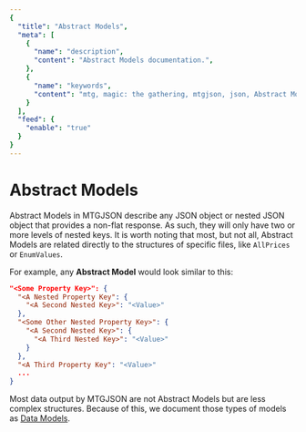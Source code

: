 ```yaml
---
{
  "title": "Abstract Models",
  "meta": [
    {
      "name": "description",
      "content": "Abstract Models documentation.",
    },
    {
      "name": "keywords",
      "content": "mtg, magic: the gathering, mtgjson, json, Abstract Models",
    }
  ],
  "feed": {
    "enable": "true"
  }
}
---
```


# Abstract Models

Abstract Models in MTGJSON describe any JSON object or nested JSON object that provides a non-flat response. As such, they will only have two or more levels of nested keys. It is worth noting that most, but not all, Abstract Models are related directly to the structures of specific files, like `AllPrices` or `EnumValues`.

For example, any <strong>Abstract Model</strong> would look similar to this:

```json
"<Some Property Key>": {
  "<A Nested Property Key": {
    "<A Second Nested Key>": "<Value>"
  },
  "<Some Other Nested Property Key>": {
    "<A Second Nested Key>": {
      "<A Third Nested Key>": "<Value>"
    }
  },
  "<A Third Property Key": "<Value>"
  ...
}
```

Most data output by MTGJSON are not Abstract Models but are less complex structures. Because of this, we document those types of models as [Data Models](/data-models/).
